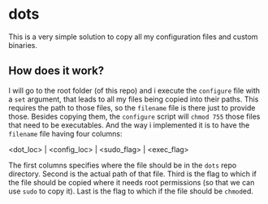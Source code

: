 # dots
This is a very simple solution to copy all my configuration files and
custom binaries.

## How does it work?
I will go to the root folder (of this repo) and i
execute the `configure` file with a `set` argument, that leads to all my
files being copied into their paths. This requires the path
to those files, so the `filename` file is there just to provide those. Besides
copying them, the `configure` script will `chmod 755` those files that need
to be executables. And the way i implemented it is to have the `filename` file
having four columns:

<dot_loc> | <config_loc> | <sudo_flag> | <exec_flag>

The first columns specifies where the file should be in the `dots` repo
directory. Second is the actual path of that file. Third is the flag to which
if the file should be copied where it needs root permissions (so that we can
use `sudo` to copy it). Last is the flag to which if the file should be
`chmod`ed.


